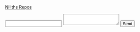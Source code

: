 [Nillths Repos](https://github.com/Nillth)

<html>
    <form  action="http://formspree.io/you@email.com"  method="post">  <input  type="email"  name="_replyto">  <textarea  name="body"></textarea>  <input  type="submit"  value="Send">  </form>
</html>
<!--stackedit_data:
eyJoaXN0b3J5IjpbMTgzMzczNzY0NSwtNzc5NjQyODY0LC0yND
A3NDM5MTldfQ==
-->
